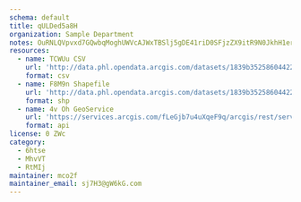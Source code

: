 ```yaml
---
schema: default
title: qULDed5a8H 
organization: Sample Department 
notes: OuRNLQVpvxd7GQwbqMoghUWVcAJWxTBSlj5gDE41riD0SFjzZX9itR9N0JkhH1erGf4P3eAKUfI7 n2qPa6o3FLmny5pClzXs MC 
resources:
  - name: TCWUu CSV
    url: 'http://data.phl.opendata.arcgis.com/datasets/1839b35258604422b0b520cbb668df0d_0.csv'
    format: csv
  - name: F8M9n Shapefile
    url: 'http://data.phl.opendata.arcgis.com/datasets/1839b35258604422b0b520cbb668df0d_0.zip'
    format: shp
  - name: 4v Oh GeoService
    url: 'https://services.arcgis.com/fLeGjb7u4uXqeF9q/arcgis/rest/services/Air_Monitoring_Stations/FeatureServer/0/query'
    format: api
license: 0 ZWc 
category:
  - 6htse 
  - MhvVT 
  - RtMIj 
maintainer: mco2f  
maintainer_email: sj7H3@gW6kG.com
---
```

